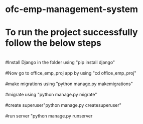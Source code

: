 # ofc-emp-management-system
# To run the project successfully follow the below steps
<br>
#Install Django in the folder using "pip install django"
</br><br>
#Now go to office_emp_proj app by using "cd office_emp_proj"
</br><br>
#make migrations using "python manage.py makemigrations"
</br><br>
#migrate using "python manage.py migrate"
</br><br>
#create superuser"python manage.py createsuperuser"
</br><br>
#run server "python manage.py runserver
</br><br>
